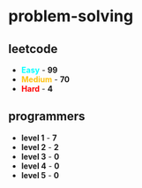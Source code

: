 # problem-solving

## leetcode

- <span style="color :  #00ffff">**Easy**</span> - **99**
- <span style="color :  #ffc20e">**Medium**</span> - **70**
- <span style="color :  red">**Hard**</span> - **4**

## programmers

- **level 1** - **7**
- **level 2** - **2**
- **level 3** - **0**
- **level 4** - **0**
- **level 5** - **0**
